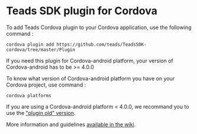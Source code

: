 # Teads SDK plugin for Cordova

To add Teads Cordova plugin to your Cordova application, use the following command :

  ``` cordova plugin add https://github.com/teads/TeadsSDK-cordova/tree/master/Plugin ```

If you need this plugin for Cordova-android platform, your version of Cordova-android has to be >= 4.0.0

To know what version of Cordova-android platform you have on your Cordova project, use command :

  ``` cordova platforms ``` 

If you are using a Cordova-android platform < 4.0.0, we recommand you to use the <a href="https://github.com/teads/TeadsSDK-cordova/tree/master/Plugin_old">"plugin old" version</a>.
  
More information and guidelines <a href="https://github.com/teads/TeadsSDK-cordova/wiki">available in the wiki</a>.
